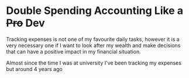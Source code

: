 # Double Spending Accounting Like a ~~Pro~~ Dev

Tracking expenses is not one of my favourite daily tasks, however it is a very necessary one if I want to look after my wealth and make decisions that can have a positive impact in my financial situation.

Almost since the time I was at university I've been tracking my expenses but around 4 years ago


